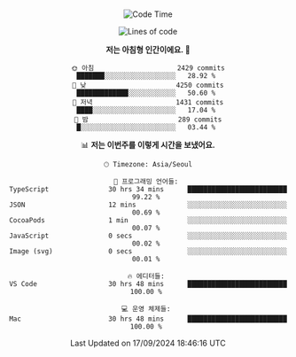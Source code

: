 <div align="center">

<br />

 <!--START_SECTION:waka-->
![Code Time](http://img.shields.io/badge/Code%20Time-3%2C188%20hrs%2025%20mins-blue)

![Lines of code](https://img.shields.io/badge/%EC%A0%80%EB%8A%94%20%EC%97%AC%ED%83%9C%EA%B9%8C%EC%A7%80%20-4.3%20million%20%EC%A4%84%EC%9D%98%20%EC%BD%94%EB%93%9C%EB%A5%BC%20%EC%9E%91%EC%84%B1%ED%96%88%EC%96%B4%EC%9A%94.-blue)

**저는 아침형 인간이에요. 🐤** 

```text
🌞 아침                     2429 commits        ███████░░░░░░░░░░░░░░░░░░   28.92 % 
🌆 낮　                     4250 commits        █████████████░░░░░░░░░░░░   50.60 % 
🌃 저녁                     1431 commits        ████░░░░░░░░░░░░░░░░░░░░░   17.04 % 
🌙 밤　                     289 commits         █░░░░░░░░░░░░░░░░░░░░░░░░   03.44 % 
```


📊 **저는 이번주를 이렇게 시간을 보냈어요.** 

```text
🕑︎ Timezone: Asia/Seoul

💬 프로그래밍 언어들: 
TypeScript               30 hrs 34 mins      █████████████████████████   99.22 % 
JSON                     12 mins             ░░░░░░░░░░░░░░░░░░░░░░░░░   00.69 % 
CocoaPods                1 min               ░░░░░░░░░░░░░░░░░░░░░░░░░   00.07 % 
JavaScript               0 secs              ░░░░░░░░░░░░░░░░░░░░░░░░░   00.02 % 
Image (svg)              0 secs              ░░░░░░░░░░░░░░░░░░░░░░░░░   00.01 % 

🔥 에디터들: 
VS Code                  30 hrs 48 mins      █████████████████████████   100.00 % 

💻 운영 체제들: 
Mac                      30 hrs 48 mins      █████████████████████████   100.00 % 
```


 Last Updated on 17/09/2024 18:46:16 UTC
<!--END_SECTION:waka-->

</div>
